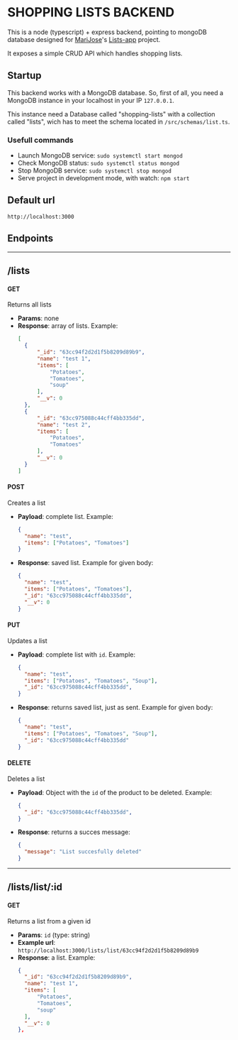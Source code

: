# SHOPPING LISTS BACKEND

This is a node (typescript) + express backend, pointing to mongoDB database designed for [MariJose](https://github.com/MariaJGuerrero/)'s [Lists-app](https://github.com/MariaJGuerrero/Lists-App) project.

It exposes a simple CRUD API which handles shopping lists.

## Startup

This backend works with a MongoDB database. So, first of all, you need a MongoDB instance in your localhost in your IP `127.0.0.1`.

This instance need a Database called "shopping-lists" with a collection called "lists", wich has to meet the schema located in `/src/schemas/list.ts`.

### Usefull commands

- Launch MongoDB service: `sudo systemctl start mongod`
- Check MongoDB status: `sudo systemctl status mongod`
- Stop MongoDB service: `sudo systemctl stop mongod`
- Serve project in development mode, with watch: `npm start`

## Default url

```
http://localhost:3000
```

## Endpoints
---

## **/lists**

#### GET

Returns all lists

- **Params**: none
- **Response**: array of lists. Example:
  ```json
  [
    {
        "_id": "63cc94f2d2d1f5b8209d89b9",
        "name": "test 1",
        "items": [
            "Potatoes",
            "Tomatoes",
            "soup"
        ],
        "__v": 0
    },
    {
        "_id": "63cc975088c44cff4bb335dd",
        "name": "test 2",
        "items": [
            "Potatoes",
            "Tomatoes"
        ],
        "__v": 0
    }
  ]
  ```

#### POST

Creates a list

- **Payload**: complete list. Example:
  ```json
  {
    "name": "test",
    "items": ["Potatoes", "Tomatoes"]
  }
  ```
- **Response**: saved list. Example for given body:
  ```json
  {
    "name": "test",
    "items": ["Potatoes", "Tomatoes"],
    "_id": "63cc975088c44cff4bb335dd",
    "__v": 0
  }
  ```

#### PUT

Updates a list

- **Payload**: complete list with `id`. Example:
  ```json
  {
    "name": "test",
    "items": ["Potatoes", "Tomatoes", "Soup"],
    "_id": "63cc975088c44cff4bb335dd",
  }
  ```
- **Response**: returns saved list, just as sent. Example for given body:
  ```json
  {
    "name": "test",
    "items": ["Potatoes", "Tomatoes", "Soup"],
    "_id": "63cc975088c44cff4bb335dd"
  }
  ```

#### DELETE

Deletes a list

- **Payload**: Object with the `id` of the product to be deleted. Example:
  ```json
  {
    "_id": "63cc975088c44cff4bb335dd",
  }
  ```
- **Response**: returns a succes message:
  ```json
  {
    "message": "List succesfully deleted"
  }
  ```

---

## **/lists/list/:id**

#### GET

Returns a list from a given id

- **Params**: `id` (type: string)
- **Example url**: `http://localhost:3000/lists/list/63cc94f2d2d1f5b8209d89b9`
- **Response**: a list. Example:
  ```json
  {
    "_id": "63cc94f2d2d1f5b8209d89b9",
    "name": "test 1",
    "items": [
        "Potatoes",
        "Tomatoes",
        "soup"
    ],
    "__v": 0
  },
  ```